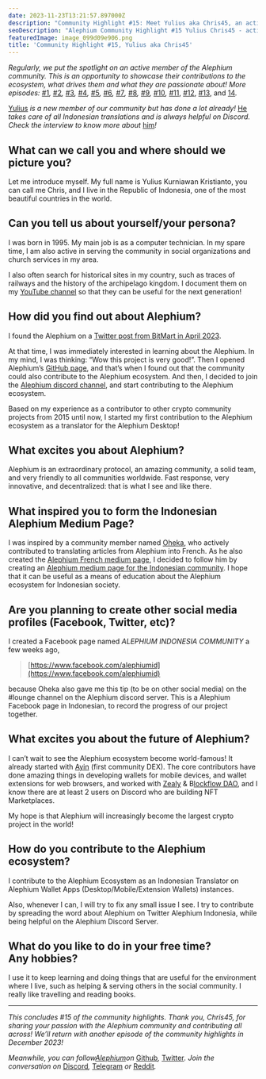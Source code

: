 ```yaml
---
date: 2023-11-23T13:21:57.897000Z
description: "Community Highlight #15: Meet Yulius aka Chris45, an active member of the Alephium community showcasing their contributions, passion, and dedication to the ecosystem."
seoDescription: "Alephium Community Highlight #15 Yulius Chris45 - active community member showcase. Contributions, passion, and dedication to blockchain ecosystem."
featuredImage: image_099d09e906.png
title: 'Community Highlight #15, Yulius aka Chris45'
---
```


_Regularly, we put the spotlight on an active member of the Alephium community. This is an opportunity to showcase their contributions to the ecosystem, what drives them and what they are passionate about! More episodes:_ [#1](/news/post/community-highlight-wilhelm-k-llstr-m-aka-oracleuggla-81d3938c5692)_,_ [#2](/news/post/community-highlight-2-cgi-bin-c102cc106f19)_,_ [#3](/news/post/community-highlight-3-digdug-48a7ec868504)_,_ [#4](/news/post/community-highlight-4-montail-e24fd88882a0)_,_ [#5](/news/post/community-highlight-5-txn-71c4fd76ffe8)_,_ [#6](/news/post/community-highlight-6-waldi-zkit-beats-37af1f6df3b8)_,_ [#7](/news/post/community-highlight-7-oheka-13d8b4ae025e)_,_ [#8](/news/post/community-highlight-8-jorge-438510785041)_,_ [#9](/news/post/community-highlight-9-dzhemsh-a0a4a98a8489)_,_ [#10](/news/post/community-highlight-10-lx-aka-lix-fde724cf8d81)_,_ [#11](/news/post/community-highlight-11-dr-jekyll-165ab9a51880), [#12](/news/post/community-highlight-12-sam-a-k-a-energy45-610005a9219b), [#13](/news/post/community-highlight-13-ryan-5dbbeaf859e4), and [14](/news/post/community-highlight-14-animalmanjan-da8fd051bc38)_._

[Yulius](https://www.instagram.com/yuliuskristianto9/) _is a new member of our community but has done a lot already!_ [He](https://web.facebook.com/yulius.kristianto.96/) _takes care of all Indonesian translations and is always helpful on Discord. Check the interview to know more about_ [him](https://www.youtube.com/channel/UCJTaLoG9ao8oxayCZR__DHw)_!_

## What can we call you and where should we picture you?

Let me introduce myself. My full name is Yulius Kurniawan Kristianto, you can call me Chris, and I live in the Republic of Indonesia, one of the most beautiful countries in the world.

## Can you tell us about yourself/your persona?

I was born in 1995. My main job is as a computer technician. In my spare time, I am also active in serving the community in social organizations and church services in my area.

I also often search for historical sites in my country, such as traces of railways and the history of the archipelago kingdom. I document them on my [YouTube channel](https://www.youtube.com/channel/UCJTaLoG9ao8oxayCZR__DHw) so that they can be useful for the next generation!

## How did you find out about Alephium?

I found the Alephium on a [Twitter post from BitMart in April 2023](https://twitter.com/BitMartExchange/status/1646579300672438287).

At that time, I was immediately interested in learning about the Alephium. In my mind, I was thinking: “Wow this project is very good!”. Then I opened Alephium’s [GitHub page](https://github.com/alephium), and that’s when I found out that the community could also contribute to the Alephium ecosystem. And then, I decided to join the [Alephium discord channel](/discord), and start contributing to the Alephium ecosystem.

Based on my experience as a contributor to other crypto community projects from 2015 until now, I started my first contribution to the Alephium ecosystem as a translator for the Alephium Desktop!

## What excites you about Alephium?

Alephium is an extraordinary protocol, an amazing community, a solid team, and very friendly to all communities worldwide. Fast response, very innovative, and decentralized: that is what I see and like there.

## What inspired you to form the Indonesian Alephium Medium Page?

I was inspired by a community member named [Oheka](https://twitter.com/Oheka32), who actively contributed to translating articles from Alephium into French. As he also created the [Alephium French medium page](https://medium.com/alephiumfr), I decided to follow him by creating an [Alephium medium page for the Indonesian community](https://medium.com/@Alph-Indonesia). I hope that it can be useful as a means of education about the Alephium ecosystem for Indonesian society.

## Are you planning to create other social media profiles (Facebook, Twitter, etc)?

I created a Facebook page named _ALEPHIUM INDONESIA COMMUNITY_ a few weeks ago,

> [https://www.facebook.com/alephiumid](https://www.facebook.com/alephiumid)

because Oheka also gave me this tip (to be on other social media) on the \#lounge channel on the Alephium discord server. This is a Alephium Facebook page in Indonesian, to record the progress of our project together.

## What excites you about the future of Alephium?

I can’t wait to see the Alephium ecosystem become world-famous! It already started with [Ayin](http://ayin.app) (first community DEX). The core contributors have done amazing things in developing wallets for mobile devices, and wallet extensions for web browsers, and worked with [Zealy](https://zealy.io/c/alephium/questboard) & B[lockflow DAO](https://twitter.com/Blockflow_DAO), and I know there are at least 2 users on Discord who are building NFT Marketplaces.

My hope is that Alephium will increasingly become the largest crypto project in the world!

## How do you contribute to the Alephium ecosystem?

I contribute to the Alephium Ecosystem as an Indonesian Translator on Alephium Wallet Apps (Desktop/Mobile/Extension Wallets) instances.

Also, whenever I can, I will try to fix any small issue I see. I try to contribute by spreading the word about Alephium on Twitter Alephium Indonesia, while being helpful on the Alephium Discord Server.

## What do you like to do in your free time? Any hobbies?

I use it to keep learning and doing things that are useful for the environment where I live, such as helping & serving others in the social community. I really like travelling and reading books.

---

_This concludes \#15 of the community highlights. Thank you, Chris45, for sharing your passion with the Alephium community and contributing all across! We’ll return with another episode of the community highlights in December 2023!_

_Meanwhile, you can follow[Alephium](/)on_ [Github](https://github.com/alephium/)_,_ [Twitter](https://twitter.com/alephium)_. Join the conversation on_ [Discord](/discord)_,_ [Telegram](https://t.me/alephiumgroup) _or_ [Reddit](https://www.reddit.com/r/alephium)_._
